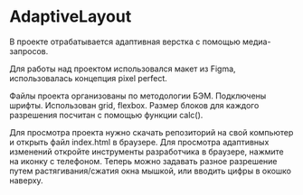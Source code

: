 # AdaptiveLayout
В проекте отрабатывается адаптивная верстка с помощью медиа-запросов.

Для работы над проектом использовался макет из Figma, использовалась концепция pixel perfect. 

Файлы проекта организованы по методологии БЭМ. Подключены шрифты. Использован grid, flexbox. Размер блоков для каждого разрешения посчитан с помощью функции calc().

Для просмотра проекта нужно скачать репозиторий на свой компьютер и открыть файл index.html в браузере. Для просмотра адаптивных изменений откройте инструменты разработчика в браузере, нажмите на иконку с телефоном. Теперь можно задавать разное разрешение путем растягивания/сжатия окна мышкой, или вводить цифры в окошко наверху.
